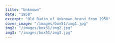 ```yaml
---
title: "Unknown"
date: "1958"
excerpt: "Old Radio of Unknown brand from 1958"
cover_image: "/images/box51/img1.jpg"
img2: "/images/box51/img2.jpg"
img3: "/images/box51/img3.jpg"
---
```

